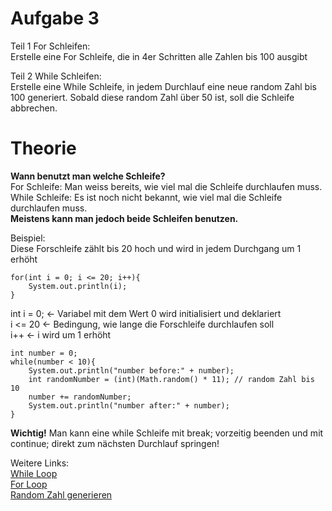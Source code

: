 <h1>Aufgabe 3</h1>
Teil 1 For Schleifen:</br>
Erstelle eine For Schleife, die in 4er Schritten alle Zahlen bis 100 ausgibt

Teil 2 While Schleifen:</br>
Erstelle eine While Schleife, in jedem Durchlauf eine neue random Zahl bis 100
generiert. Sobald diese random Zahl über 50 ist, soll die Schleife abbrechen. 

<h1>Theorie</h1>
<b>Wann benutzt man welche Schleife?</b></br>
For Schleife: Man weiss bereits, wie viel mal die Schleife durchlaufen muss.</br>
While Schleife: Es ist noch nicht bekannt, wie viel mal die Schleife durchlaufen muss.</br>
<b>Meistens kann man jedoch beide Schleifen benutzen.</b>

Beispiel:</br>
Diese Forschleife zählt bis 20 hoch und wird in jedem Durchgang um 1 erhöht
```
for(int i = 0; i <= 20; i++){
    System.out.println(i);
}
```
int i = 0; <- Variabel mit dem Wert 0 wird initialisiert und deklariert</br>
i <= 20 <- Bedingung, wie lange die Forschleife durchlaufen soll</br>
i++ <- i wird um 1 erhöht

```
int number = 0;
while(number < 10){
    System.out.println("number before:" + number);
    int randomNumber = (int)(Math.random() * 11); // random Zahl bis 10
    number += randomNumber;
    System.out.println("number after:" + number);
}
```
<b>Wichtig!</b> Man kann eine while Schleife mit break; vorzeitig beenden und mit continue; direkt zum nächsten Durchlauf springen!

Weitere Links:</br>
<a href="https://www.w3schools.com/java/java_while_loop.asp">While Loop</a></br>
<a href="https://www.w3schools.com/java/java_for_loop.asp">For Loop</a></br>
<a href="https://www.w3schools.com/java/java_math.asp">Random Zahl generieren</a>